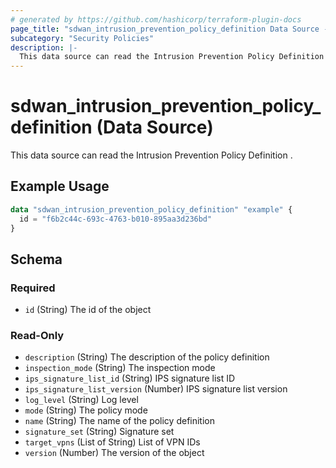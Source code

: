 ```yaml
---
# generated by https://github.com/hashicorp/terraform-plugin-docs
page_title: "sdwan_intrusion_prevention_policy_definition Data Source - terraform-provider-sdwan"
subcategory: "Security Policies"
description: |-
  This data source can read the Intrusion Prevention Policy Definition .
---
```


# sdwan_intrusion_prevention_policy_definition (Data Source)

This data source can read the Intrusion Prevention Policy Definition .

## Example Usage

```terraform
data "sdwan_intrusion_prevention_policy_definition" "example" {
  id = "f6b2c44c-693c-4763-b010-895aa3d236bd"
}
```

<!-- schema generated by tfplugindocs -->
## Schema

### Required

- `id` (String) The id of the object

### Read-Only

- `description` (String) The description of the policy definition
- `inspection_mode` (String) The inspection mode
- `ips_signature_list_id` (String) IPS signature list ID
- `ips_signature_list_version` (Number) IPS signature list version
- `log_level` (String) Log level
- `mode` (String) The policy mode
- `name` (String) The name of the policy definition
- `signature_set` (String) Signature set
- `target_vpns` (List of String) List of VPN IDs
- `version` (Number) The version of the object
